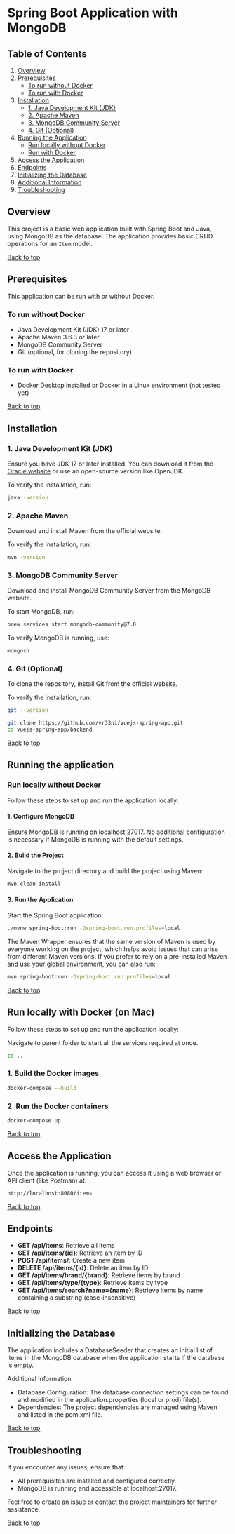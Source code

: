 # Spring Boot Application with MongoDB

## Table of Contents

1. [Overview](#overview)
2. [Prerequisites](#prerequisites)
    - [To run without Docker](#to-run-without-docker)
    - [To run with Docker](#to-run-with-docker)
3. [Installation](#installation)
    - [1. Java Development Kit (JDK)](#1-java-development-kit-jdk)
    - [2. Apache Maven](#2-apache-maven)
    - [3. MongoDB Community Server](#3-mongodb-community-server)
    - [4. Git (Optional)](#4-git-optional)
4. [Running the Application](#running-the-application)
    - [Run locally without Docker](#run-locally-without-docker)
    - [Run with Docker](#run-with-docker)
5. [Access the Application](#access-the-application)
6. [Endpoints](#endpoints)
7. [Initializing the Database](#initializing-the-database)
8. [Additional Information](#additional-information)
9. [Troubleshooting](#troubleshooting)

## Overview

This project is a basic web application built with Spring Boot and Java, using MongoDB as the database. The application provides basic CRUD operations for an `Item` model.

[Back to top](#table-of-contents)

## Prerequisites

This application can be run with or without Docker.

### To run without Docker

- Java Development Kit (JDK) 17 or later
- Apache Maven 3.6.3 or later
- MongoDB Community Server
- Git (optional, for cloning the repository)

### To run with Docker

- Docker Desktop installed or Docker in a Linux environment (not tested yet)

[Back to top](#table-of-contents)

## Installation

### 1. Java Development Kit (JDK)

Ensure you have JDK 17 or later installed. You can download it from the [Oracle website](https://www.oracle.com/java/technologies/javase-jdk17-downloads.html) or use an open-source version like OpenJDK.

To verify the installation, run:

```sh
java -version
```

### 2. Apache Maven

Download and install Maven from the official website.

To verify the installation, run:

```sh
mvn -version
```

### 3. MongoDB Community Server

Download and install MongoDB Community Server from the MongoDB website.

To start MongoDB, run:

```sh
brew services start mongodb-community@7.0
```

To verify MongoDB is running, use:

```sh
mongosh
```

### 4. Git (Optional)

To clone the repository, install Git from the official website.

To verify the installation, run:

```sh
git --version
```

```sh
git clone https://github.com/vr33ni/vuejs-spring-app.git
cd vuejs-spring-app/backend
```

[Back to top](#table-of-contents)

## Running the application

### Run locally without Docker

Follow these steps to set up and run the application locally:

#### 1. Configure MongoDB

Ensure MongoDB is running on localhost:27017. No additional configuration is necessary if MongoDB is running with the default settings.

#### 2. Build the Project

Navigate to the project directory and build the project using Maven:

```sh
mvn clean install
```

#### 3. Run the Application

Start the Spring Boot application:

```sh
./mvnw spring-boot:run -Dspring-boot.run.profiles=local
```

The Maven Wrapper ensures that the same version of Maven is used by everyone working on the project, which helps avoid issues that can arise from different Maven versions.
If you prefer to rely on a pre-installed Maven and use your global environment, you can also run:

 ```sh
mvn spring-boot:run -Dspring-boot.run.profiles=local
```

[Back to top](#table-of-contents)

## Run locally with Docker (on Mac)

Follow these steps to set up and run the application locally:

Navigate to parent folder to start all the services required at once.

```sh
cd ..
```

### 1. Build the Docker images

```sh
docker-compose --build
```

### 2. Run the Docker containers

```sh
docker-compose up                           
```

[Back to top](#table-of-contents)

## Access the Application

Once the application is running, you can access it using a web browser or API client (like Postman) at:

```sh
http://localhost:8080/items
```

[Back to top](#table-of-contents)

## Endpoints

- **GET /api/items**: Retrieve all items
- **GET /api/items/{id}**: Retrieve an item by ID
- **POST /api/items/**: Create a new item
- **DELETE /api/items/{id}**: Delete an item by ID
- **GET /api/items/brand/{brand}**: Retrieve items by brand
- **GET /api/items/type/{type}**: Retrieve items by type
- **GET /api/items/search?name={name}**: Retrieve items by name containing a substring (case-insensitive)

[Back to top](#table-of-contents)

## Initializing the Database

The application includes a DatabaseSeeder that creates an initial list of items in the MongoDB database when the application starts if the database is empty.

Additional Information

- Database Configuration: The database connection settings can be found and modified in the application.properties (local or prod) file(s).
- Dependencies: The project dependencies are managed using Maven and listed in the pom.xml file.

[Back to top](#table-of-contents)

## Troubleshooting

If you encounter any issues, ensure that:

- All prerequisites are installed and configured correctly.
- MongoDB is running and accessible at localhost:27017.

Feel free to create an issue or contact the project maintainers for further assistance.

[Back to top](#table-of-contents)
